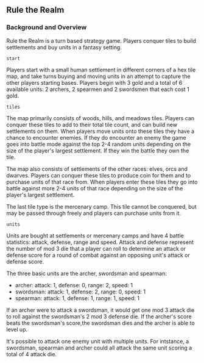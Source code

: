 ## Rule the Realm

### Background and Overview

Rule the Realm is a turn based strategy game. Players conquer tiles to build settlements and buy units in a fantasy
setting.

`start`

Players start with a small human settlement in different corners of a hex tile map, and take turns buying and
moving units in an attempt to capture the other players starting bases. Players begin with 3 gold and a total of 6
available units: 2 archers, 2 spearmen and 2 swordsmen that each cost 1 gold.

`tiles`

The map primarily consists of woods, hills, and meadows tiles. Players can conquer these tiles to add to their total
tile count, and can build new settlements on them. When players move units onto these tiles they have a chance to
encounter enemies. If they do encounter an enemy the game goes into battle mode against the top 2-4 random units
depending on the size of the player's largest settlement. If they win the battle they own the tile.

The map also consists of settlements of the other races: elves, orcs and dwarves. Players can conquer these tiles to
produce coin for them and to purchase units of that race from. When players enter these tiles they go into battle 
against more 2-4 units of that race depending on the size of the player's largest settlement.

The last tile type is the mercenary camp. This tile cannot be conquered, but may be passed through freely and players
can purchase units from it.

`units`

Units are bought at settlements or mercenary camps and have 4 battle statistics: attack, defense, range and speed.
Attack and defense represent the number of mod 3 die that a player can roll to determine an attack or defense score
for a round of combat against an opposing unit's attack or defense score.

The three basic units are the archer, swordsman and spearman:
* archer: attack: 1, defense: 0, range: 2, speed: 1
* swordsman: attack: 1, defense: 2, range: 0, speed: 1
* spearman: attack: 1, defense: 1, range: 1, speed: 1

If an archer were to attack a swordsman, it would get one mod 3 attack die to roll against the swordsman's 2 mod 3
defense die. If the archer's score beats the swordsman's score,the swordsman dies and the archer is able to level up.

It's possible to attack one enemy unit with multiple units. For intstance, a swordsman, spearman and archer could all
attack the same unit scoring a total of 4 attack die.

